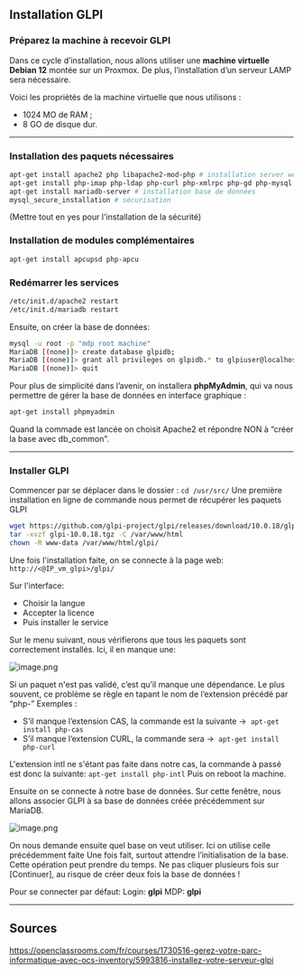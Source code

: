 ## Installation GLPI

### Préparez la machine à recevoir GLPI

Dans ce cycle d’installation, nous allons utiliser une **machine virtuelle Debian 12** montée sur un Proxmox. De plus, l’installation d’un serveur LAMP sera nécessaire.

Voici les propriétés de la machine virtuelle que nous utilisons :
- 1024 MO de RAM ;
- 8 GO de disque dur.
***
### Installation des paquets nécessaires

```bash
apt-get install apache2 php libapache2-mod-php # installation server web
apt-get install php-imap php-ldap php-curl php-xmlrpc php-gd php-mysql php-cas # installation language web
apt-get install mariadb-server # installation base de données
mysql_secure_installation # sécurisation
```
(Mettre tout en yes pour l'installation de la sécurité)

### Installation de modules complémentaires
```bash
apt-get install apcupsd php-apcu
```
### Redémarrer les services
```bash
/etc/init.d/apache2 restart
/etc/init.d/mariadb restart
```
Ensuite, on créer la base de données: 
```bash
mysql -u root -p "mdp root machine"
MariaDB [(none)]> create database glpidb;
MariaDB [(none)]> grant all privileges on glpidb.* to glpiuser@localhost identified by "V26zyF";
MariaDB [(none)]> quit
```
Pour plus de simplicité dans l’avenir, on installera **phpMyAdmin**, qui va nous permettre de gérer la base de données en interface graphique :
```bash
apt-get install phpmyadmin
```
Quand la commade est lancée on choisit Apache2 et répondre NON à “créer la base avec db_common".
***
### Installer GLPI

Commencer par se déplacer dans le dossier : `cd /usr/src/`
Une première installation en ligne de commande nous permet de récupérer les paquets GLPI
```bash
wget https://github.com/glpi-project/glpi/releases/download/10.0.18/glpi-10.0.18.tgz # dernière version à ce jour vérifier dans les dépôts si ça n'a pas changé
tar -xvzf glpi-10.0.18.tgz -C /var/www/html
chown -R www-data /var/www/html/glpi/
```
Une fois l'installation faite, on se connecte à la page web:
`http://<@IP_vm_glpi>/glpi/`

Sur l'interface: 
- Choisir la langue
- Accepter la licence
- Puis installer le service

Sur le menu suivant, nous vérifierons que tous les paquets sont correctement installés.
Ici, il en manque une:

![image.png](/.attachments/image-f43f9203-52bf-40cc-b597-09ceefe5a7ed.png)

Si un paquet n'est pas validé, c’est qu’il manque une dépendance. Le plus souvent, ce problème se règle en tapant le nom de l’extension précédé par “php-”
Exemples :
- S’il manque l’extension CAS, la commande est la suivante →  `apt-get install php-cas`
- S’il manque l’extension CURL, la commande sera →  `apt-get install php-curl`
    
L'extension intl ne s'étant pas faite dans notre cas, la commande à passé est donc la suivante: `apt-get install php-intl`
Puis on reboot la machine.

Ensuite on se connecte à notre base de données. Sur cette fenêtre, nous allons associer GLPI à sa base de données créée précédemment sur MariaDB.

![image.png](/.attachments/image-9ec50bb9-9b97-47aa-9db9-b12c2a8afeb7.png)

On nous demande ensuite quel base on veut utiliser. Ici on utilise celle précédemment faite
Une fois fait, surtout attendre l’initialisation de la base. Cette opération peut prendre du temps. Ne pas cliquer plusieurs fois sur [Continuer], au risque de créer deux fois la base de données !

Pour se connecter par défaut:
Login: **glpi**
MDP: **glpi**
***
## Sources
https://openclassrooms.com/fr/courses/1730516-gerez-votre-parc-informatique-avec-ocs-inventory/5993816-installez-votre-serveur-glpi